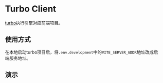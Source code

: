# Turbo Client

[turbo](https://github.com/didi/turbo)执行引擎对应前端项目。

 ## 使用方式

 在本地启动turbo项目后，将`.env.development`中的`VITE_SERVER_ADDR`地址改成后端服务地址。

 ## 演示

 